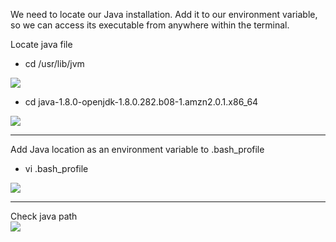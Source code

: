 We need to locate our Java installation. Add it to our environment variable, so we can access its executable from anywhere within the terminal. 

Locate java file
- cd /usr/lib/jvm
<img src="https://github.com/LawrenceDavy13/DevopsProject-2-Java/blob/main/images/Setup%20Jenkins%20server/Set%20java%20bash%20proflie/image.png">

<br>

- cd java-1.8.0-openjdk-1.8.0.282.b08-1.amzn2.0.1.x86_64
<img src="https://github.com/LawrenceDavy13/DevopsProject-2-Java/blob/main/images/Setup%20Jenkins%20server/Set%20java%20bash%20proflie/image2.png">

<hr>

Add Java location as an environment variable to .bash_profile
- vi .bash_profile
<img src="https://github.com/LawrenceDavy13/DevopsProject-2-Java/blob/main/images/Setup%20Jenkins%20server/Set%20java%20bash%20proflie/image3.png">

<hr>

Check java path
<br>
<img src="https://github.com/LawrenceDavy13/DevopsProject-2-Java/blob/main/images/Setup%20Jenkins%20server/Set%20java%20bash%20proflie/image4.png">



